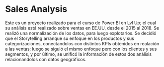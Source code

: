 # Sales Analysis
Este es un proyecto realizado para el curso de Power BI en Lvl Up; el cual su análisis está realizado sobre ventas en EE.UU, desde el 2015 al 2018.
Se realizó una normalización de los datos, para luego explotarlos. Se decidió que el Storytelling arranque su enfoque en los productos y sus categorizaciones, conectandolos con distintos KPIs obtenidos en realación a las ventas; luego se siguió el mismo enfoque pero con los clientes y sus segmentos, y por último, se unificó la información de estos dos análisis relacionandolos con datos geográficos.
